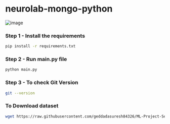 # neurolab-mongo-python

![image](https://user-images.githubusercontent.com/57321948/196933065-4b16c235-f3b9-4391-9cfe-4affcec87c35.png)

### Step 1 - Install the requirements

```bash
pip install -r requirements.txt
```

### Step 2 - Run main.py file

```bash
python main.py
```
### Step 3 - To check Git Version

```bash
git --version
```
### To Download dataset
```bash
wget https://raw.githubusercontent.com/geddadasuresh84326/ML-Project-Sensor-fault-detection/main/aps_failure_training_set1.csv
```